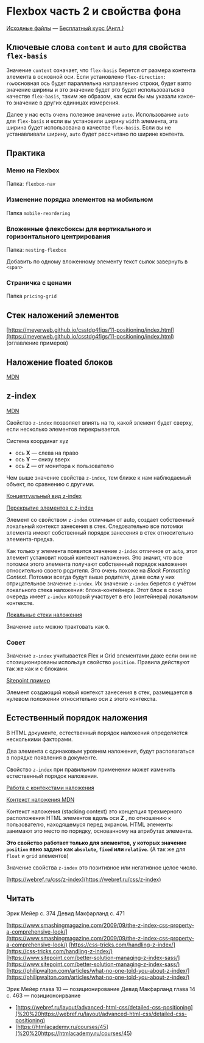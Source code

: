 # Flexbox часть 2 и свойства фона

[Исходные файлы](https://github.com/wesbos/What-The-Flexbox) — [Бесплатный курс (Англ.)](https://flexbox.io)

## Ключевые слова `content` и `auto` для свойства `flex-basis`

Значение `content` означает, что `flex-basis` берется от размера контента элемента в основной оси. Если установлено `flex-direction: row`основная ось будет параллельна направлению строки, будет взято значение ширины и  это значение будет это будет использоваться в качестве `flex-basis`, таким же образом, как если бы мы указали какое-то значение в других единицах измерения.

Далее у нас есть очень полезное значение `auto`. Использование `auto` для `flex-basis` и если вы установили ширину `width` элемента, эта ширина будет использована в качестве `flex-basis`. Если вы не устанавливали ширину,  `auto` будет рассчитано по ширине контента.

## Практика

### Меню на Flexbox

Папка: `flexbox-nav`

### Изменение порядка элементов на мобильном

Папка `mobile-reordering`

### Вложенные флексбоксы для вертикального и горизонтального центрирования

Папка: `nesting-flexbox`

Добавить по одному вложенному элементу текст сылок завернуть в `<span>`

### Страничка с ценами

Папка `pricing-grid`

## Стек наложений элементов

[https://meyerweb.github.io/csstdg4figs/11-positioning/index.html](https://meyerweb.github.io/csstdg4figs/11-positioning/index.html) (оглавление примеров)

## Наложение floated блоков

[MDN](https://developer.mozilla.org/en-US/docs/Web/CSS/CSS_Positioning/Understanding_z_index/Stacking_and_float)

## z-index

[MDN](https://developer.mozilla.org/ru/docs/Web/Guide/CSS/Understanding_z_index)

Свойство `z-index` позволяет влиять на то, какой элемент будет сверху, если несколько элементов перекрывается.

Система координат xyz

- ось **X** — слева на право
- ось **Y** — снизу вверх
- ось **Z** — от монитора к пользователю

Чем выше значение свойства `z-index`, тем ближе к нам наблюдаемый объект, по сравнению с другими.

[Концептуальный вид z-index](https://meyerweb.github.io/csstdg4figs/11-positioning/z-index-conceptual-view.html)

[Перекрытие элементов с z-index](https://meyerweb.github.io/csstdg4figs/11-positioning/z-index-elements-overlap.html)

Элемент со свойством `z-index` отличным от auto, создает собственный локальный контекст занесения в стек. Следовательно все потомки элемента имеют собственный порядок занесения в стек относительно элемента-предка.

Как только у элемента появится значение `z-index` отличное от `auto`, этот элемент установит новый контекст наложения. Это значит, что все потомки этого элемента получают собственный порядок наложения относительно своего родителя. Это очень похоже на _Block Formatting Context_. Потомки всегда будут выше родителя, даже если у них отрицательное значение `z-index`. Их значение `z-index` берется с учётом локального стека наложения: блока-контейнера. Этот блок в свою очередь имеет `z-index` который участвует в его (контейнера) локальном контексте.

[Локальные стеки наложения](https://meyerweb.github.io/csstdg4figs/11-positioning/z-index-local-stacking-contexts.html)

Значение `auto` можно трактовать как `0`.

### Совет

Значение `z-index` учитывается Flex и Grid элементами даже если они не спозиционированы используя свойство `position`. Правила действуют так же как и с блоками.

[Sitepoint пример](https://www.sitepoint.com/quick-tip-how-z-index-and-auto-margins-work-in-flexbox/)

Элемент создающий новый контекст занесения в стек, размещается в нулевом положении относительно оси z этого контекста.

## Естественный порядок наложения

В HTML документе, естественный порядок наложения определяется несколькими факторами.

Два элемента с одинаковым уровнем наложения, будут располагаться в порядке появления в документе.

Свойство `z-index` при правильном применении может изменить естественный порядок наложения.

[Работа с контекстами наложения](https://tiffanybbrown.com/2015/09/css-stacking-contexts-wtf/)

[Контекст наложения MDN](https://developer.mozilla.org/ru/docs/Web/CSS/CSS_Positioning/Understanding_z_index/The_stacking_context)

Контекст наложения (stacking context) это концепция трехмерного расположения HTML элементов вдоль оси **Z** , по отношению к пользователю, находящемуся перед экраном.  HTML элементы занимают это место по порядку, основанному на атрибутах элемента.

**Это свойство работает только для элементов, у которых значение `position` явно задано как `absolute`, `fixed` или `relative`.** (А так же для `float` и `grid` элементов)

Значение свойства `z-index` это позитивное или негативное целое число.

[https://webref.ru/css/z-index](https://webref.ru/css/z-index)

## Читать

  Эрик Мейер с. 374
  Девид Макфарланд с. 471

[https://www.smashingmagazine.com/2009/09/the-z-index-css-property-a-comprehensive-look/](https://www.smashingmagazine.com/2009/09/the-z-index-css-property-a-comprehensive-look/)
[https://css-tricks.com/handling-z-index/](https://css-tricks.com/handling-z-index/)
[https://www.sitepoint.com/better-solution-managing-z-index-sass/](https://www.sitepoint.com/better-solution-managing-z-index-sass/)
[https://philipwalton.com/articles/what-no-one-told-you-about-z-index/](https://philipwalton.com/articles/what-no-one-told-you-about-z-index/)

  Эрик Мейер глава 10 — позиционирование
  Девид Макфарланд  глава 14 с. 463 — позиционоирвание

- [https://webref.ru/layout/advanced-html-css/detailed-css-positioning](%20%20https://webref.ru/layout/advanced-html-css/detailed-css-positioning)
- [https://htmlacademy.ru/courses/45](%20%20https://htmlacademy.ru/courses/45)
